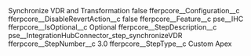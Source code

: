 <?xml version="1.0" encoding="UTF-8"?>
<CustomMetadata xmlns="http://soap.sforce.com/2006/04/metadata" xmlns:xsi="http://www.w3.org/2001/XMLSchema-instance" xmlns:xsd="http://www.w3.org/2001/XMLSchema">
    <label>Synchronize VDR and Transformation</label>
    <protected>false</protected>
    <values>
        <field>fferpcore__Configuration__c</field>
        <value xsi:nil="true"/>
    </values>
    <values>
        <field>fferpcore__DisableRevertAction__c</field>
        <value xsi:type="xsd:boolean">false</value>
    </values>
    <values>
        <field>fferpcore__Feature__c</field>
        <value xsi:type="xsd:string">pse__IHC</value>
    </values>
    <values>
        <field>fferpcore__IsOptional__c</field>
        <value xsi:type="xsd:string">Optional</value>
    </values>
    <values>
        <field>fferpcore__StepDescription__c</field>
        <value xsi:type="xsd:string">pse__IntegrationHubConnector_step_synchronizeVDR</value>
    </values>
    <values>
        <field>fferpcore__StepNumber__c</field>
        <value xsi:type="xsd:double">3.0</value>
    </values>
    <values>
        <field>fferpcore__StepType__c</field>
        <value xsi:type="xsd:string">Custom Apex</value>
    </values>
</CustomMetadata>
